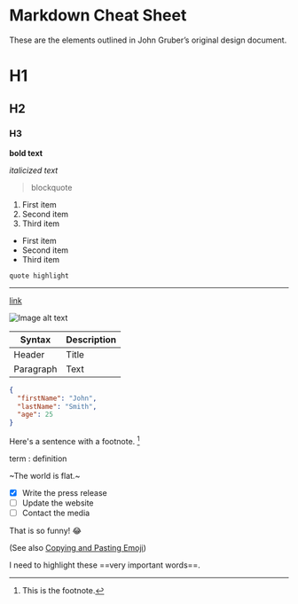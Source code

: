 # Markdown Cheat Sheet

These are the elements outlined in John Gruber’s original design document.

# H1

## H2

### H3

**bold text**

_italicized text_

> blockquote

1. First item
2. Second item
3. Third item

- First item
- Second item
- Third item

`quote highlight`

---

[link](https://www.markdownguide.org)

![Image alt text](https://www.markdownguide.org/assets/images/tux.png)

| Syntax    | Description |
| --------- | ----------- |
| Header    | Title       |
| Paragraph | Text        |

```json
{
  "firstName": "John",
  "lastName": "Smith",
  "age": 25
}
```

Here's a sentence with a footnote. [^1]

[^1]: This is the footnote.

term
: definition

~The world is flat.~

- [x] Write the press release
- [ ] Update the website
- [ ] Contact the media

That is so funny! :joy:

(See also [Copying and Pasting Emoji](https://www.markdownguide.org/extended-syntax/#copying-and-pasting-emoji))

I need to highlight these ==very important words==.
